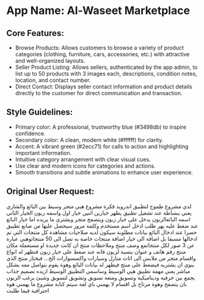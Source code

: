 # **App Name**: Al-Waseet Marketplace

## Core Features:

- Browse Products: Allows customers to browse a variety of product categories (clothing, furniture, cars, accessories, etc.) with attractive and well-organized layouts.
- Seller Product Listing: Allows sellers, authenticated by the app admin, to list up to 50 products with 3 images each, descriptions, condition notes, location, and contact number.
- Direct Contact: Displays seller contact information and product details directly to the customer for direct communication and transaction.

## Style Guidelines:

- Primary color: A professional, trustworthy blue (#3498db) to inspire confidence.
- Secondary color: A clean, modern white (#ffffff) for clarity.
- Accent: A vibrant green (#2ecc71) for calls to action and highlighting important information.
- Intuitive category arrangement with clear visual cues.
- Use clear and modern icons for categories and actions.
- Smooth transitions and subtle animations to enhance user experience.

## Original User Request:
لدي مشروع طموح لتطبيق اندرويد فكرة مشروع هيي متجر وسيط بين البائع والشاري
يعني ببساطة عند تشغيل تطبيق يظهر خيارين اثنين خيار اول واسمه زبون
الخيار الثاني اسمه البائعالزبون يدخل على خيار زبون ويتصفح متجر ويشتري ما يريده
اما خيار البائع عند ضغط عليه يهر طلب ادخل اسم مستخدم وكلمة مرور سيحصل عليها من صانع تطبيق حصرا 
عند ادخال البائع بيانات مطلوبة سيكون لديه صلاحيات مشاهدة كل منتجات التي تم ادخالها مسبقا بل اضافة الى خيار اضافة منتجات خاصة به تصل الى 50 منتجاتوهيي عبارة عن 3 صور لكل منتجاتمع وصف منتج وملاحظات منتج ان كانت جديدة او مستعملة مكان منتج 
رقم هاتف و عنوان
بنسبة لزبون فانه عند ضغط على خيار زبون فتظهر له انواع واقسام متجر من ملابس الى اثاث منازل وسيارات واكسسوارات الخ...
فيختار منتج الذي ينوي ان يشتريه فيضغط على منتج فيظهر له بيانات البائع وهوة يقوم بتواصل معه بشكل مباشر
يعني مهمة تطبيق هيي الوسيط
وساسمي التطبيق الوسيط 
اريده تصميم جذاب يجمع بين حرفية وديناميكية وتسويق ومتعة تسويق وتشويق لتسويق وشيئ يرغب الزبون بان يتصفح وهوة مرتاح بل اقسام 
لا يهمني باي لغة سيتم كتابة مشروع ما يهمني هوة احترافية فيما طلبت
  